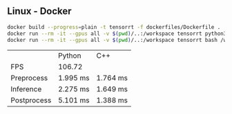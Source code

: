 ## Linux - Docker
```bash
docker build --progress=plain -t tensorrt -f dockerfiles/Dockerfile .
docker run --rm -it --gpus all -v $(pwd)/..:/workspace tensorrt python3 /workspace/TensorRT/example/py/main.py
docker run --rm -it --gpus all -v $(pwd)/..:/workspace tensorrt bash /workspace/TensorRT/example/run.sh
```

<table>
  <tr>
    <td ></td>
    <td>Python</td>
    <td>C++</td>
  </tr>
  <tr>
    <td>FPS</td>
    <td>106.72</td>
    <td></td>
  </tr>
  <tr>
    <td>Preprocess</td>
    <td>1.995 ms</td>
    <td>1.764 ms</td>
  </tr>
  <tr>
    <td>Inference</td>
    <td>2.275 ms</td>
    <td>1.649 ms</td>
  </tr>
  <tr>
    <td>Postprocess</td>
    <td>5.101 ms</td>
    <td>1.388 ms</td>
  </tr>
</table>